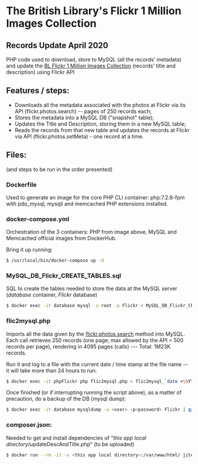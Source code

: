 # The British Library's Flickr 1 Million Images Collection 
## Records Update April 2020
PHP code used to download, store to MySQL (all the records' metadata) and update the [BL Flickr 1 Million Images Collection](https://www.flickr.com/photos/britishlibrary/) (records' title and description) using Flickr API

## Features / steps:

- Downloads all the metadata associated with the photos at Flickr via its API (flickr.photos.search) -- pages of 250 records each;
- Stores the metadata into a MySQL DB ("snapshot" table);
- Updates the Title and Description, storing them in a new MySQL table;
- Reads the records from that new table and updates the records at Flickr via API (flickr.photos.setMeta) - one record at a time.

## Files:
(and steps to be run in the order presented)

### Dockerfile
Used to generate an image for the core PHP CLI container: php:7.2.8-fpm with pdo_mysql, mysqli and memcached PHP extensions installed.

### docker-compose.yml
Orchestration of the 3 containers: PHP from image above, MySQL and Memcached official images from DockerHub.

Bring it up running:
```sh
$ /usr/local/bin/docker-compose up -d
```

### MySQL_DB_Flickr_CREATE_TABLES.sql
SQL to create the tables needed to store the data at the MySQL server (_database_ container, _Flickr_ database)
```sh
$ docker exec -it database mysql -u root -p Flickr < MySQL_DB_Flickr_CREATE_TABLES.sql
```

### flic2mysql.php
Imports all the data given by the [flickr.photos.search](https://www.flickr.com/services/api/explore/flickr.photos.search) method into MySQL. Each call retrieves 250 records (one page; max allowed by the API = 500 records per page), rendering in 4095 pages (calls) --- Total: 1M23K records.

Run it and log to a file with the current date / time stamp at the file name -- it will take more than 24 hours to run:
```sh
$ docker exec -it phpFlickr php flic2mysql.php > flic2mysql_`date +\%Y\%m\%d-\%H\%M`.txt
```
Once finished (or if interrupting running the script above), as a matter of precaution, do a backup of the DB (mysql dump):
```sh
$ docker exec -it database mysqldump -u <user> -p<password> Flickr | gzip -9 > flickr_<date>_<description>.sql.gz 
```
### composer.json:
Needed to get and install dependencies of "_this app local directory_/updateDescAndTitle.php" (to be uploaded)
```sh
$ docker run --rm -it -v <this app local directory>:/var/www/html/ jitesoft/composer php phpflickr/updateDescAndTitle.php
```
